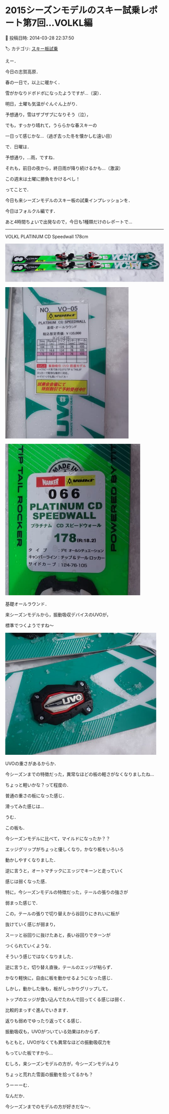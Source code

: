 # 2015シーズンモデルのスキー試乗レポート第7回…VOLKL編

📅 投稿日時: 2014-03-28 22:37:50

🏷️ カテゴリ: [スキー板試乗](c0bd8048615710cee890e403a36cc9a2b.md)

えー．


今日の志賀高原．


春の一日で，以上に暖かく．


雪がかなりドボドボになったようですが…（涙）．





明日，土曜も気温がぐんぐん上がり．


予想通り，雪はザブザブになりそう（泣），


でも，すっかり晴れて，うららかな春スキーの


一日って感じかな…（過ぎ去った冬を懐かしむ遠い目）





で．日曜は．


予想通り，…雨，ですね．


それも，前日の夜から，終日雨が降り続けるかも…（激涙）


この週末は土曜に勝負をかけるべし！





ってことで．


今日も来シーズンモデルのスキー板の試乗インプレッションを．


今日はフォルクル編です．





あと4時間ちょいで出発なので，今日も1種類だけのレポートで…


[]()


---





VOLKL PLATINUM CD Speedwall 178cm







![4972a8859b0da07841106db0a8fb4639.jpg](images/4972a8859b0da07841106db0a8fb4639.jpg)









![dc7abb402c0a507e096b02ed2046367f.jpg](images/dc7abb402c0a507e096b02ed2046367f.jpg)









![fee09a582b071d0d5595d1c9c5a0ad43.jpg](images/fee09a582b071d0d5595d1c9c5a0ad43.jpg)







基礎オールラウンド．





来シーズンモデルから，振動吸収デバイスのUVOが，


標準でつくようですね～




![cf45ff61805dca1cb671b7c805222bbd.jpg](images/cf45ff61805dca1cb671b7c805222bbd.jpg)







UVOの重さがあるからか．


今シーズンまでの特徴だった，異常なほどの板の軽さがなくなりましたね…


ちょっと軽いかな？って程度の．


普通の重さの板になった感じ．





滑ってみた感じは…


うむ．


この板も．


今シーズンモデルに比べて，マイルドになったか？？


エッジグリップがちょっと優しくなり，かなり板をいろいろ


動かしやすくなりました．


逆に言うと，オートマチックにエッジでキーンと走っていく


感じは弱くなった感．





特に，今シーズンモデルの特徴だった，テールの張りの強さが


弱まった感じで．


この，テールの張りで切り替えから谷回りにきれいに板が


抜けていく感じが弱まり，


スーッと谷回りに抜けたあと，長い谷回りでターンが


つくられていくような．


そういう感じではなくなりました．





逆に言うと，切り替え直後，テールのエッジが粘らず．


かなり軽快に，自由に板を動かせるようになった感じ．


しかし，動かした後も，板がしっかりグリップして，


トップのエッジが食い込んでたわんで回ってくる感じは弱く．


比較的まっすぐ進んでいきます．


返りも弱めでゆったり返ってくる感じ．





振動吸収も，UVOがついている効果はわからず．


もともと，UVOがなくても異常なほどの振動吸収力を


もっていた板ですから…


むしろ，来シーズンモデルの方が，今シーズンモデルより


ちょっと荒れた雪面の振動を拾ってるかも？





うーーーむ．


なんだか．


今シーズンまでのモデルの方が好きだな～．

